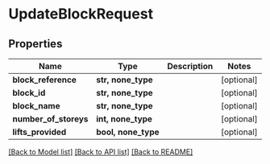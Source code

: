# UpdateBlockRequest


## Properties
Name | Type | Description | Notes
------------ | ------------- | ------------- | -------------
**block_reference** | **str, none_type** |  | [optional] 
**block_id** | **str, none_type** |  | [optional] 
**block_name** | **str, none_type** |  | [optional] 
**number_of_storeys** | **int, none_type** |  | [optional] 
**lifts_provided** | **bool, none_type** |  | [optional] 

[[Back to Model list]](../README.md#documentation-for-models) [[Back to API list]](../README.md#documentation-for-api-endpoints) [[Back to README]](../README.md)


